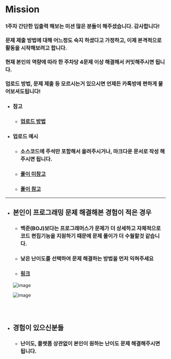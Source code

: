 # Mission

### 1주차 간단한 입출력 해보는 미션 많은 분들이 해주셨습니다. 감사합니다! <br><br> 문제 제출 방법에 대해 어느정도 숙지 하셨다고 가정하고, 이제 본격적으로 활동을 시작해보려고 합니다. <br><br> 현재 본인의 역량에 따라 한 주차당 4문제 이상 해결해서 커밋해주시면 됩니다. <br><br> 업로드 방법, 문제 제출 등 모르시는거 있으시면 언제든 카톡방에 편하게 물어보셔도됩니다!

- ### 참고
    - ### [업로드 방법](https://github.com/Project-Division/DIV_Algorithm_Study/blob/main/how_to_upload.md)

- ### 업로드 예시
    - ### 소스코드에 주석만 포함해서 올려주시거나, 마크다운 문서로 작성 해주시면 됩니다.
    - ### [풀이 미참고](https://github.com/Project-Division/DIV_Algorithm_Study/blob/main/1%ED%8C%80/%EA%B9%80%EA%B8%B0%EC%88%98/1%EC%A3%BC%EC%B0%A8/5525.md)

    - ### [풀이 참고](https://github.com/Project-Division/DIV_Algorithm_Study/blob/main/1%ED%8C%80/%EA%B9%80%EA%B8%B0%EC%88%98/1%EC%A3%BC%EC%B0%A8/9375_%ED%92%80%EC%9D%B4%EC%B0%B8%EA%B3%A0.md)

---

- ## 본인이 프로그래밍 문제 해결해본 경험이 적은 경우

    - ### 백준(BOJ)보다는 프로그래머스가 문제가 더 상세하고 자체적으로 코드 편집기능을 지원하기 때문에 문제 풀이가 더 수월할것 같습니다.
    
    - ### 낮은 난이도를 선택하여 문제 해결하는 방법을 먼저 익혀주세요

    - ### [링크](https://school.programmers.co.kr/learn/challenges?order=acceptance_desc&page=1&languages=python3&levels=0%2C1)
 
    ![image](https://github.com/Project-Division/DIV_Algorithm_Study/assets/68108664/89f475e4-20d3-4402-b0c2-90e92002765d)


    ![image](https://github.com/Project-Division/DIV_Algorithm_Study/assets/68108664/455e9b82-1a23-4b8b-bd55-74db4918a12d)

<br><br>

- ## 경험이 있으신분들

    - ### 난이도, 플랫폼 상관없이 본인이 원하는 난이도 문제 해결해주시면 됩니다.